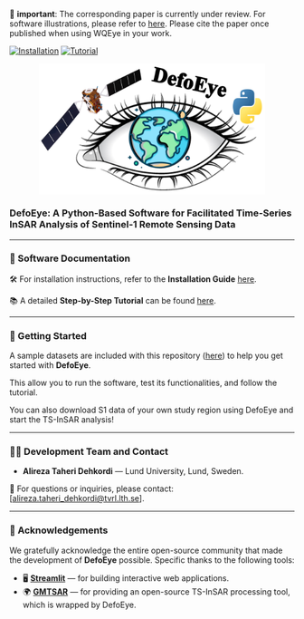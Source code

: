 🛑 **important**: The corresponding paper is currently under review. For software illustrations, please refer to [here](docs/Step-by-Step.pdf). Please cite the paper once published when using WQEye in your work.

[![Installation](https://img.shields.io/badge/Installation-PDF%20Guide-green)](docs/Installation.pdf)
[![Tutorial](https://img.shields.io/badge/Step--by--Step%20Tutorial-PDF%20Guide-blue)](docs/Step-by-Step.pdf)

<p align="center">
  <img src="docs/logo.jpg" alt="DefoEye Logo" width="400" style="vertical-align:middle;">
</p>

### DefoEye: A Python-Based Software for Facilitated Time-Series InSAR Analysis of Sentinel-1 Remote Sensing Data
---------------------------------------------------------------------------------------------
### 📝 Software Documentation

🛠️ For installation instructions, refer to the **Installation Guide** [here](docs/Installation.pdf).

📚 A detailed **Step-by-Step Tutorial** can be found [here](docs/Step-by-Step.pdf).

---------------------------------------------------------------------------------------------

### 📁 Getting Started

A sample datasets are included with this repository ([here](examples/)) to help you get started with **DefoEye**. 

This allow you to run the software, test its functionalities, and follow the tutorial.

You can also download S1 data of your own study region using DefoEye and start the TS-InSAR analysis!

---------------------------------------------------------------------------------------------

### 👨‍💻 Development Team and Contact

- **Alireza Taheri Dehkordi** — Lund University, Lund, Sweden.

📧 For questions or inquiries, please contact: [alireza.taheri_dehkordi@tvrl.lth.se].

---------------------------------------------------------------------------------------------

### 🙏 Acknowledgements

We gratefully acknowledge the entire open-source community that made the development of **DefoEye** possible. Specific thanks to the following tools:

- 🖥️ **[Streamlit](https://streamlit.io/)** — for building interactive web applications.  
- 🌍 **[GMTSAR](https://topex.ucsd.edu/gmtsar/)** — for providing an open-source TS-InSAR processing tool, which is wrapped by DefoEye.
